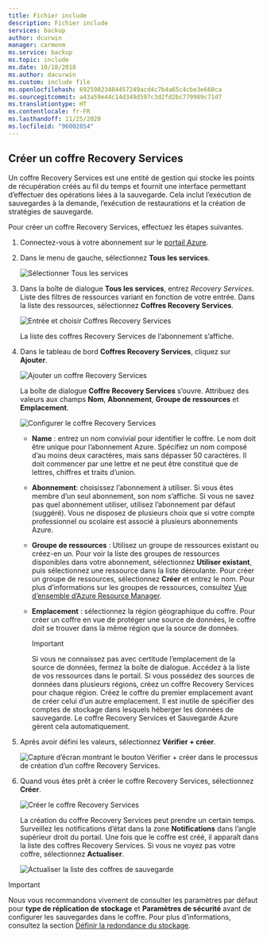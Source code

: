 ```yaml
---
title: Fichier include
description: Fichier include
services: backup
author: dcurwin
manager: carmonm
ms.service: backup
ms.topic: include
ms.date: 10/18/2018
ms.author: dacurwin
ms.custom: include file
ms.openlocfilehash: 69259023484457249acd4c7b4a65c4cbe3e660ca
ms.sourcegitcommit: a43a59e44c14d349d597c3d2fd2bc779989c71d7
ms.translationtype: HT
ms.contentlocale: fr-FR
ms.lasthandoff: 11/25/2020
ms.locfileid: "96002854"
---
```

## <a name="create-a-recovery-services-vault"></a>Créer un coffre Recovery Services

Un coffre Recovery Services est une entité de gestion qui stocke les points de récupération créés au fil du temps et fournit une interface permettant d’effectuer des opérations liées à la sauvegarde. Cela inclut l’exécution de sauvegardes à la demande, l’exécution de restaurations et la création de stratégies de sauvegarde.

Pour créer un coffre Recovery Services, effectuez les étapes suivantes.

1. Connectez-vous à votre abonnement sur le [portail Azure](https://portal.azure.com/).

1. Dans le menu de gauche, sélectionnez **Tous les services**.

    ![Sélectionner Tous les services](./media/backup-create-rs-vault/click-all-services.png)

1. Dans la boîte de dialogue **Tous les services**, entrez *Recovery Services*. Liste des filtres de ressources variant en fonction de votre entrée. Dans la liste des ressources, sélectionnez **Coffres Recovery Services**.

    ![Entrée et choisir Coffres Recovery Services](./media/backup-create-rs-vault/all-services.png)

    La liste des coffres Recovery Services de l’abonnement s’affiche.

1. Dans le tableau de bord **Coffres Recovery Services**, cliquez sur **Ajouter**.

    ![Ajouter un coffre Recovery Services](./media/backup-create-rs-vault/add-button-create-vault.png)

    La boîte de dialogue **Coffre Recovery Services** s’ouvre. Attribuez des valeurs aux champs **Nom**, **Abonnement**, **Groupe de ressources** et **Emplacement**.

    ![Configurer le coffre Recovery Services](./media/backup-create-rs-vault/create-new-vault-dialog.png)

   - **Name** : entrez un nom convivial pour identifier le coffre. Le nom doit être unique pour l’abonnement Azure. Spécifiez un nom composé d’au moins deux caractères, mais sans dépasser 50 caractères. Il doit commencer par une lettre et ne peut être constitué que de lettres, chiffres et traits d’union.
   - **Abonnement**: choisissez l’abonnement à utiliser. Si vous êtes membre d’un seul abonnement, son nom s’affiche. Si vous ne savez pas quel abonnement utiliser, utilisez l’abonnement par défaut (suggéré). Vous ne disposez de plusieurs choix que si votre compte professionnel ou scolaire est associé à plusieurs abonnements Azure.
   - **Groupe de ressources** : Utilisez un groupe de ressources existant ou créez-en un. Pour voir la liste des groupes de ressources disponibles dans votre abonnement, sélectionnez **Utiliser existant**, puis sélectionnez une ressource dans la liste déroulante. Pour créer un groupe de ressources, sélectionnez **Créer** et entrez le nom. Pour plus d’informations sur les groupes de ressources, consultez [Vue d’ensemble d’Azure Resource Manager](../articles/azure-resource-manager/management/overview.md).
   - **Emplacement** : sélectionnez la région géographique du coffre. Pour créer un coffre en vue de protéger une source de données, le coffre *doit* se trouver dans la même région que la source de données.

      > [!IMPORTANT]
      > Si vous ne connaissez pas avec certitude l’emplacement de la source de données, fermez la boîte de dialogue. Accédez à la liste de vos ressources dans le portail. Si vous possédez des sources de données dans plusieurs régions, créez un coffre Recovery Services pour chaque région. Créez le coffre du premier emplacement avant de créer celui d’un autre emplacement. Il est inutile de spécifier des comptes de stockage dans lesquels héberger les données de sauvegarde. Le coffre Recovery Services et Sauvegarde Azure gèrent cela automatiquement.
      >
      >

1. Après avoir défini les valeurs, sélectionnez **Vérifier + créer**.

    ![Capture d’écran montrant le bouton Vérifier + créer dans le processus de création d’un coffre Recovery Services.](./media/backup-create-rs-vault/review-and-create.png)

1. Quand vous êtes prêt à créer le coffre Recovery Services, sélectionnez **Créer**.

    ![Créer le coffre Recovery Services](./media/backup-create-rs-vault/click-create-button.png)

    La création du coffre Recovery Services peut prendre un certain temps. Surveillez les notifications d’état dans la zone **Notifications** dans l’angle supérieur droit du portail. Une fois que le coffre est créé, il apparaît dans la liste des coffres Recovery Services. Si vous ne voyez pas votre coffre, sélectionnez **Actualiser**.

     ![Actualiser la liste des coffres de sauvegarde](./media/backup-create-rs-vault/refresh-button.png)

>[!IMPORTANT]
> Nous vous recommandons vivement de consulter les paramètres par défaut pour **type de réplication de stockage** et **Paramètres de sécurité** avant de configurer les sauvegardes dans le coffre. Pour plus d’informations, consultez la section [Définir la redondance du stockage](../articles/backup/backup-create-rs-vault.md#set-storage-redundancy).